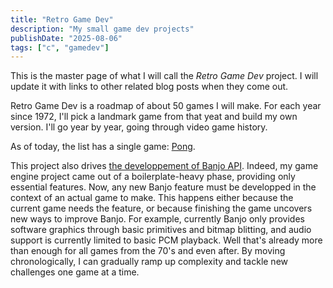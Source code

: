 ```yaml
---
title: "Retro Game Dev"
description: "My small game dev projects"
publishDate: "2025-08-06"
tags: ["c", "gamedev"]
---
```


This is the master page of what I will call the *Retro Game Dev* project.
I will update it with links to other related blog posts when they come out.

Retro Game Dev is a roadmap of about 50 games I will make.
For each year since 1972, I'll pick a landmark game from that yeat and build my own version.
I'll go year by year, going through video game history.

As of today, the list has a single game: [Pong](1972-pong).

This project also drives [the developpement of Banjo API](/posts/banjo).
Indeed, my game engine project came out of a boilerplate-heavy phase, providing only essential features.
Now, any new Banjo feature must be developped in the context of an actual game to make.
This happens either because the current game needs the feature, or because finishing the game uncovers new ways to improve Banjo.
For example, currently Banjo only provides software graphics through basic primitives and bitmap blitting, and audio support is currently limited to basic PCM playback.
Well that's already more than enough for all games from the 70's and even after.
By moving chronologically, I can gradually ramp up complexity and tackle new challenges one game at a time.


